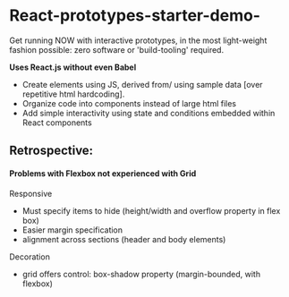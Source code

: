 # React-prototypes-starter-demo-
Get running NOW with interactive prototypes, in the most light-weight fashion possible: zero software or 'build-tooling' required.

**Uses React.js without even Babel**

- Create elements using JS, derived from/ using sample data [over repetitive html hardcoding].
- Organize code into components instead of large html files
- Add simple interactivity using state and conditions embedded within React components

## Retrospective:

#### Problems with Flexbox not experienced with Grid

  Responsive
  - Must specify items to hide (height/width and overflow property in flex box) 
  - Easier margin specification
  - alignment across sections (header and body elements)

  Decoration
  - grid offers control: box-shadow property (margin-bounded, with flexbox)
